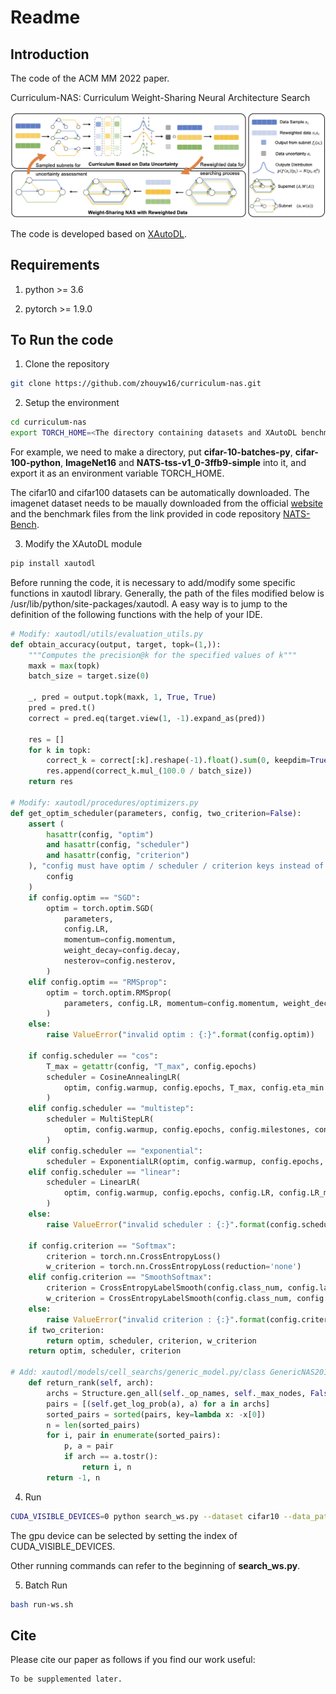 # Readme


## Introduction

The code of the ACM MM 2022 paper.

Curriculum-NAS: Curriculum Weight-Sharing Neural Architecture Search

<img src="docs/framework.png">

The code is developed based on [XAutoDL](https://github.com/D-X-Y/AutoDL-Projects).


## Requirements

1. python >= 3.6

2. pytorch >= 1.9.0


## To Run the code

1. Clone the repository

```bash
git clone https://github.com/zhouyw16/curriculum-nas.git
```

2. Setup the environment

```bash
cd curriculum-nas
export TORCH_HOME=<The directory containing datasets and XAutoDL benchmarks>
```
For example, we need to make a directory, put **cifar-10-batches-py**, **cifar-100-python**, **ImageNet16** and **NATS-tss-v1_0-3ffb9-simple** into it, and export it as an environment variable TORCH_HOME.

The cifar10 and cifar100 datasets can be automatically downloaded. The imagenet dataset needs to be maually downloaded from the official [website](https://image-net.org/download-images) and the benchmark files from the link provided in code repository [NATS-Bench](https://github.com/D-X-Y/NATS-Bench).

3. Modify the XAutoDL module
```bash
pip install xautodl
```

Before running the code, it is necessary to add/modify some specific functions in xautodl library. Generally, the path of the files modified below is /usr/lib/python/site-packages/xautodl. A easy way is to jump to the definition of the following functions with the help of your IDE.

```python
# Modify: xautodl/utils/evaluation_utils.py
def obtain_accuracy(output, target, topk=(1,)):
    """Computes the precision@k for the specified values of k"""
    maxk = max(topk)
    batch_size = target.size(0)

    _, pred = output.topk(maxk, 1, True, True)
    pred = pred.t()
    correct = pred.eq(target.view(1, -1).expand_as(pred))

    res = []
    for k in topk:
        correct_k = correct[:k].reshape(-1).float().sum(0, keepdim=True)
        res.append(correct_k.mul_(100.0 / batch_size))
    return res

# Modify: xautodl/procedures/optimizers.py
def get_optim_scheduler(parameters, config, two_criterion=False):
    assert (
        hasattr(config, "optim")
        and hasattr(config, "scheduler")
        and hasattr(config, "criterion")
    ), "config must have optim / scheduler / criterion keys instead of {:}".format(
        config
    )
    if config.optim == "SGD":
        optim = torch.optim.SGD(
            parameters,
            config.LR,
            momentum=config.momentum,
            weight_decay=config.decay,
            nesterov=config.nesterov,
        )
    elif config.optim == "RMSprop":
        optim = torch.optim.RMSprop(
            parameters, config.LR, momentum=config.momentum, weight_decay=config.decay
        )
    else:
        raise ValueError("invalid optim : {:}".format(config.optim))

    if config.scheduler == "cos":
        T_max = getattr(config, "T_max", config.epochs)
        scheduler = CosineAnnealingLR(
            optim, config.warmup, config.epochs, T_max, config.eta_min
        )
    elif config.scheduler == "multistep":
        scheduler = MultiStepLR(
            optim, config.warmup, config.epochs, config.milestones, config.gammas
        )
    elif config.scheduler == "exponential":
        scheduler = ExponentialLR(optim, config.warmup, config.epochs, config.gamma)
    elif config.scheduler == "linear":
        scheduler = LinearLR(
            optim, config.warmup, config.epochs, config.LR, config.LR_min
        )
    else:
        raise ValueError("invalid scheduler : {:}".format(config.scheduler))

    if config.criterion == "Softmax":
        criterion = torch.nn.CrossEntropyLoss()
        w_criterion = torch.nn.CrossEntropyLoss(reduction='none')
    elif config.criterion == "SmoothSoftmax":
        criterion = CrossEntropyLabelSmooth(config.class_num, config.label_smooth)
        w_criterion = CrossEntropyLabelSmooth(config.class_num, config.label_smooth, reduction='none')
    else:
        raise ValueError("invalid criterion : {:}".format(config.criterion))
    if two_criterion:
        return optim, scheduler, criterion, w_criterion
    return optim, scheduler, criterion

# Add: xautodl/models/cell_searchs/generic_model.py/class GenericNAS201Model
    def return_rank(self, arch):
        archs = Structure.gen_all(self._op_names, self._max_nodes, False)
        pairs = [(self.get_log_prob(a), a) for a in archs]
        sorted_pairs = sorted(pairs, key=lambda x: -x[0])
        n = len(sorted_pairs)
        for i, pair in enumerate(sorted_pairs):
            p, a = pair
            if arch == a.tostr():
                return i, n
        return -1, n

```


4. Run

```bash
CUDA_VISIBLE_DEVICES=0 python search_ws.py --dataset cifar10 --data_path $TORCH_HOME --algo darts-v1 --rand_seed 777 --subnet_candidate_num 5
```

The gpu device can be selected by setting the index of CUDA_VISIBLE_DEVICES. 

Other running commands can refer to the beginning of **search_ws.py**.

5. Batch Run
```bash
bash run-ws.sh
```


## Cite
Please cite our paper as follows if you find our work useful:
```
To be supplemented later.
```